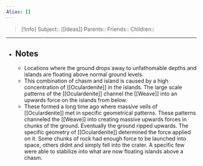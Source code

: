 ```yaml
---
Alias: []
---
```

> [!Info]
> Subject:: [[Ideas]]
> Parents:: 
> Friends:: 
> Children:: 
---
- ## Notes
	- Locations where the ground drops away to unfathomable depths and islands are floating above normal ground levels.
	- This combination of chasm and island is caused by a high concentration of [[Oculardenite]] in the islands. The large scale patterns of the [[Oculardenite]] channel the [[Weave]] into an upwards force on the islands from below. 
	- These formed a long time ago where massive veils of [[Oculardenite]] met in specific geometrical patterns. These patterns channeled the [[Weave]] into creating massive upwards forces in chunks of the ground. Eventually the ground ripped upwards. The specific geometry of [[Oculardenite]] determined the force applied on it. Some chunks of rock had enough force to be launched into space, others didnt and simply fell into the crater. A specific few were able to stabilize into what are now floating islands above a chasm. 